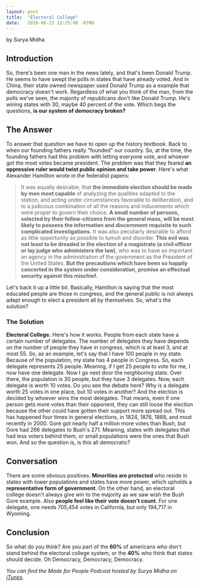 ```yaml
---
layout: post
title:  "Electoral College"
date:   2016-06-23 12:25:00 -0700
---
```

by Surya Midha

## Introduction
So, there's been one man in the news lately, and that's been Donald Trump. He seems to have swept the polls in states that have already voted. And in China, their state owned newspaper used Donald Trump as a example that democracy doesn't work. Regardless of what you think of the man, from the polls we've seen, the majority of republicans don't like Donald Trump. He's wining states with 30, maybe 40 percent of the vote. Which begs the questions, **is our system of democracy broken?**

## The Answer
To answer that question we have to open up the history textbook. Back to when our founding fathers really "founded" our country. So, at the time, the founding fathers had this problem with letting everyone vote, and whoever got the most votes became president. The problem was that they feared **an oppressive ruler would twist public opinion and take power**. Here's what Alexander Hamilton wrote in the federalist papers:

> It was equally desirable, that **the immediate election should be made by men most capable** of analyzing the qualities adapted to the station, and acting under circumstances favorable to deliberation, and to a judicious combination of all the reasons and inducements which were proper to govern their choice. **A small number of persons, selected by their fellow-citizens from the general mass, will be most likely to possess the information and discernment requisite to such complicated investigations.** It was also peculiarly desirable to afford as little opportunity as possible to tumult and disorder. **This evil was not least to be dreaded in the election of a magistrate (a civil officer or lay judge who administers the law)**, who was to have so important an agency in the administration of the government as the President of the United States. **But the precautions which have been so happily concerted in the system under consideration, promise an effectual security against this mischief.**

Let's back it up a little bit. Basically, Hamilton is saying that the most educated people are those in congress, and the general public is not always adept enough to elect a president all by themselves. So, what's the solution?

### The Solution
**Electoral College.** Here's how it works. People from each state have a certain number of delegates. The number of delegates they have depends on the number of people they have in congress, which is at least 3, and at most 55. So, as an example, let's say that I have 100 people in my state. Because of the population, my state has 4 people in Congress. So, each delegate represents 25 people. Meaning, if I get 25 people to vote for me, I now have one delegate. Now I go next door the neighboring state. Over there, the population is 30 people, but they have 3 delegates. Now, each delegate is worth 10 votes. Do you see the debate here? Why is a delegate worth 25 votes in one place, but 10 votes in another? And the election is decided by whoever wins the most delegates. That means, even if one person gets more votes than their opponent, they can still loose the election because the other could have gotten their support more spread out. This has happened four times in general elections, in 1824, 1876, 1888, and most recently in 2000. Gore got nearly half a million more votes than Bush, but Gore had 266 delegates to Bush's 271. Meaning, states with delegates that had less voters behind them, or small populations were the ones that Bush won. And so the question is, is this all democratic?

## Conversation
There are some obvious positives. **Minorities are protected** who reside in states with lower populations and states have more power, which upholds a **representative form of government**. On the other hand, an electoral college doesn't always give win to the majority as we saw wish the Bush Gore example. Also **people feel like their vote doesn't count**. For one delegate, one needs 705,454 votes in California, but only 194,717 in Wyoming. 

## Conclusion
So what do you think? Are you part of the **60%** of americans who don't stand behind the electoral college system, or the **40%** who think that states should decide. Oh Democracy, Democracy, Democracy.

*You can find the Made for People Podcast hosted by Surya Midha on [iTunes](https://itunes.apple.com/us/podcast/made-for-people/id1116879925).*
